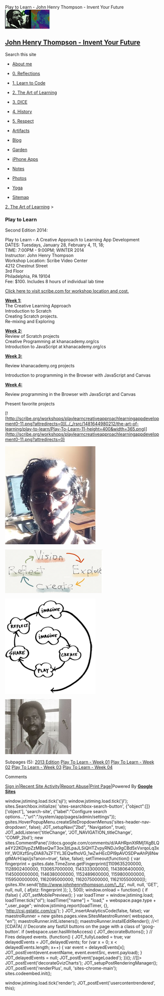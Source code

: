 Play to Learn - John Henry Thompson - Invent Your Future [![John Henry Thompson - Invent Your Future](../_/rsrc/1329567069254/config/customLogo.gif-revision=6.png)](../index.html)

[John Henry Thompson - Invent Your Future](../index.html)
---------------------------------------------------------

Search this site

*   [About me](../home.html)
    
*   [0\. Reflections](../0-refections-on-learning.html)
    
*   [1\. Learn to Code](../learning-to-program.html)
    
*   [2\. The Art of Learning](../the-art-of-learning.html)
    
*   [3\. DICE](../3-dice.html)
    
*   [4\. History](../4-history.html)
    
*   [5\. Respect](../heros.html)
    
*   [Artifacts](../artifacts.html)
    
*   [Blog](../z-blog-1.html)
    
*   [Garden](../4-garden.html)
    
*   [iPhone Apps](../iphone-apps.html)
    
*   [Notes](../notes.html)
    
*   [Photos](../family.html)
    
*   [Yoga](../yoga.html)
    
*   [Sitemap](../system/app/pages/sitemap/hierarchy.html)
    

[2\. The Art of Learning](../the-art-of-learning.html)‎ > ‎

### Play to Learn

Second Edition 2014:  
  
Play to Learn - A Creative Approach to Learning App Development  
DATES: Tuesdays, January 28, February 4, 11, 18;  
TIME: 7:00PM - 9:00PM; WINTER 2014  
Instructor: John Henry Thompson  
Workshop Location: Scribe Video Center  
4212 Chestnut Street  
3rd Floor  
Philadelphia, PA 19104  
Fee: $100. Includes 8 hours of individual lab time  
  
[Click here to visit scribe.com for workshop location and cost.](http://scribe.org/workshops/playlearncreativeapproachlearningappdevelopment0)  
  

[**Week 1:**](play-to-learn/week-01.html)  
The Creative Learning Approach  
Introduction to Scratch  
Creating Scratch projects.  
Re-mixing and Exploring  
  
[**Week 2:**](play-to-learn/play-to-learn---week-02.html)  
Review of Scratch projects  
Creative Programming at khanacademy.org/cs  
Introduction to JavaScript at khanacademy.org/cs  
  
[**Week 3:**](play-to-learn/play-to-learn---week-03.html)  

Review khanacademy.org projects  

Introduction to programming in the Browser with JavaScript and Canvas  
  

[**Week 4:**](play-to-learn/play-to-learn---week-04.html)  

Review programming in the Browser with JavaScript and Canvas  

Present favorite projects

[](http://scribe.org/workshops/playlearncreativeapproachlearningcomputerprogramming)

  
  

[![http://scribe.org/workshops/playlearncreativeapproachlearningappdevelopment0-11.png?attredirects=0](../_/rsrc/1481644980212/the-art-of-learning/play-to-learn/Play-To-Learn-11-height=400&width=365.png)](http://scribe.org/workshops/playlearncreativeapproachlearningappdevelopment0-11.png?attredirects=0)

  

  

[![](../_/rsrc/1481644980212/the-art-of-learning/play-to-learn/jht-shadow-crop-height=320&width=295.jpg)](http://www.johnhenrythompson.com/the-art-of-learning/play-to-learn/jht-shadow-crop.jpg?attredirects=0)

  
  
  
[![](../_/rsrc/1481644980212/the-art-of-learning/play-to-learn/Vision-Explore-Create-Reflect.png)](breadfrui.html)  
  

[![](../_/rsrc/1481644980212/the-art-of-learning/play-to-learn/Imagine-Create-Play-Share-Reflect.png)](learning-creative-learning/session1-feb11.html)  
  

[![](../_/rsrc/1481644980212/the-art-of-learning/play-to-learn/jht-editdroid.jpg)](http://www.johnhenrythompson.com/the-art-of-learning/play-to-learn/jht-editdroid.jpg?attredirects=0)

  

  

Subpages (5): [2013 Edition](play-to-learn/2013-edition.html) [Play To Learn - Week 01](play-to-learn/week-01.html) [Play To Learn - Week 02](play-to-learn/play-to-learn---week-02.html) [Play To Learn - Week 03](play-to-learn/play-to-learn---week-03.html) [Play To Learn - Week 04](play-to-learn/play-to-learn---week-04.html)

Comments

[Sign in](https://accounts.google.com/ServiceLogin?continue=http://sites.google.com/a/johnhenrythompson.com/jht/the-art-of-learning/play-to-learn&service=jotspot)|[Recent Site Activity](../system/app/pages/recentChanges.html)|[Report Abuse](http://sites.google.com/a/johnhenrythompson.com/jht/system/app/pages/reportAbuse)|[Print Page](javascript:;)|Powered By **[Google Sites](http://sites.google.com/site)**

window.jstiming.load.tick('sjl'); window.jstiming.load.tick('jl'); sites.Searchbox.initialize( 'sites-searchbox-search-button', {"object":\[\]}\['object'\], 'search-site', {"label":"Configure search options...","url":"/system/app/pages/admin/settings"}); gsites.HoverPopupMenu.createSiteDropdownMenus('sites-header-nav-dropdown', false); JOT\_setupNav("2bd", "Navigation", true); JOT\_addListener('titleChange', 'JOT\_NAVIGATION\_titleChange', 'COMP\_2bd'); new sites.CommentPane('//docs.google.com/comments/d/AAHRpnXtRMj1XgBLQa4Y22KDIypZzMBseQwT3ox3jtLpaJLSiQHTZvpyRNDJx9gCBd5xVxrqoLq3xhY\_WOXzfSnyDlA87sZFTYL3EQwfhoVG\_1wZwHEcDPl9pAVOSDPwAhPj8NwgtMArH/api/js?anon=true', false, false); setTimeout(function() { var fingerprint = gsites.date.TimeZone.getFingerprint(\[1109635200000, 1128902400000, 1130657000000, 1143333000000, 1143806400000, 1145000000000, 1146380000000, 1152489600000, 1159800000000, 1159500000000, 1162095000000, 1162075000000, 1162105500000\]); gsites.Xhr.send('http://www.johnhenrythompson.com/\_/tz', null, null, 'GET', null, null, { afjstz: fingerprint }); }, 500); window.onload = function() { if (false) { JOT\_setMobilePreview(); } var loadTimer = window.jstiming.load; loadTimer.tick("ol"); loadTimer\["name"\] = "load," + webspace.page.type + ",user\_page"; window.jstiming.report(loadTimer, {}, 'http://csi.gstatic.com/csi'); } JOT\_insertAnalyticsCode(false, false); var maestroRunner = new gsites.pages.view.SitesMaestroRunner( webspace, "en"); maestroRunner.initListeners(); maestroRunner.installEditRender(); //<!\[CDATA\[ // Decorate any fastUI buttons on the page with a class of 'goog-button'. if (webspace.user.hasWriteAccess) { JOT\_decorateButtons(); } // Fires delayed events. (function() { JOT\_fullyLoaded = true; var delayedEvents = JOT\_delayedEvents; for (var x = 0; x < delayedEvents.length; x++) { var event = delayedEvents\[x\]; JOT\_postEvent(event.eventName, event.eventSrc, event.payload); } JOT\_delayedEvents = null; JOT\_postEvent('pageLoaded'); })(); //\]\]> JOT\_postEvent('decorateGvizCharts'); JOT\_setupPostRenderingManager(); JOT\_postEvent('renderPlus', null, 'sites-chrome-main'); sites.codeembed.init();

window.jstiming.load.tick('render'); JOT\_postEvent('usercontentrendered', this);